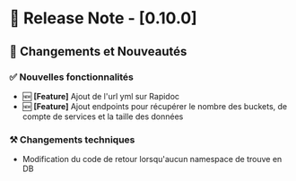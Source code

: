 # 📢 Release Note - [0.10.0]

## 🚀 Changements et Nouveautés
### ✅ **Nouvelles fonctionnalités**
- 🆕 **[Feature]** Ajout de l'url yml sur Rapidoc
- 🆕 **[Feature]** Ajout endpoints pour récupérer le nombre des buckets, de compte de services et la taille des données

### ⚒️ **Changements techniques**
- Modification du code de retour lorsqu'aucun namespace de trouve en DB